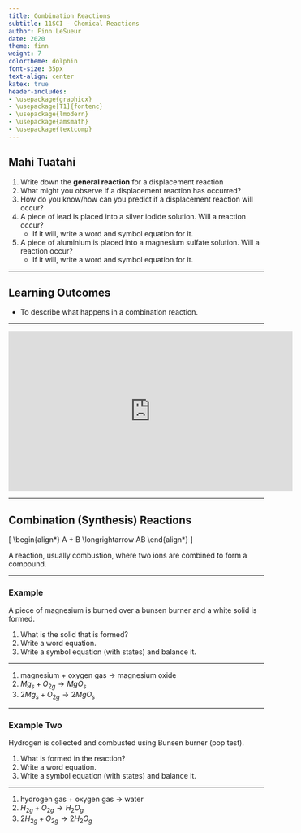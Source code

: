 ```yaml
---
title: Combination Reactions
subtitle: 11SCI - Chemical Reactions
author: Finn LeSueur
date: 2020
theme: finn
weight: 7
colortheme: dolphin
font-size: 35px
text-align: center
katex: true
header-includes:
- \usepackage{graphicx}
- \usepackage[T1]{fontenc}
- \usepackage{lmodern}
- \usepackage{amsmath}
- \usepackage{textcomp}
---
```


## Mahi Tuatahi

1. Write down the __general reaction__ for a displacement reaction
2. What might you observe if a displacement reaction has occurred?
3. How do you know/how can you predict if a displacement reaction will occur?
4. A piece of lead is placed into a silver iodide solution. Will a reaction occur?
    - If it will, write a word and symbol equation for it.
5. A piece of aluminium is placed into a magnesium sulfate solution. Will a reaction occur?
    - If it will, write a word and symbol equation for it.

---

## Learning Outcomes

- To describe what happens in a combination reaction.

---

<iframe width="560" height="315" src="https://www.youtube.com/embed/w2ydd9rJHws" frameborder="0" allow="accelerometer; autoplay; encrypted-media; gyroscope; picture-in-picture" allowfullscreen></iframe>

---

## Combination (Synthesis) Reactions

\[
\begin{align*}
    A + B \longrightarrow AB
\end{align*}
\]

A reaction, usually combustion, where two ions are combined to form a compound.

---

### Example

A piece of magnesium is burned over a bunsen burner and a white solid is formed.

1. What is the solid that is formed?
2. Write a word equation.
3. Write a symbol equation (with states) and balance it.

---

1. magnesium + oxygen gas $\longrightarrow$ magnesium oxide
2. $Mg_{s} + O_{2g} \longrightarrow MgO_{s}$
3. $2Mg_{s} + O_{2g} \longrightarrow 2MgO_{s}$

---

### Example Two

Hydrogen is collected and combusted using Bunsen burner (pop test).

1. What is formed in the reaction?
2. Write a word equation.
3. Write a symbol equation (with states) and balance it.

---

1. hydrogen gas + oxygen gas $\longrightarrow$ water
2. $H_{2g} + O_{2g} \longrightarrow H_{2}O_{g}$
3. $2H_{2g} + O_{2g} \longrightarrow 2H_{2}O_{g}$
